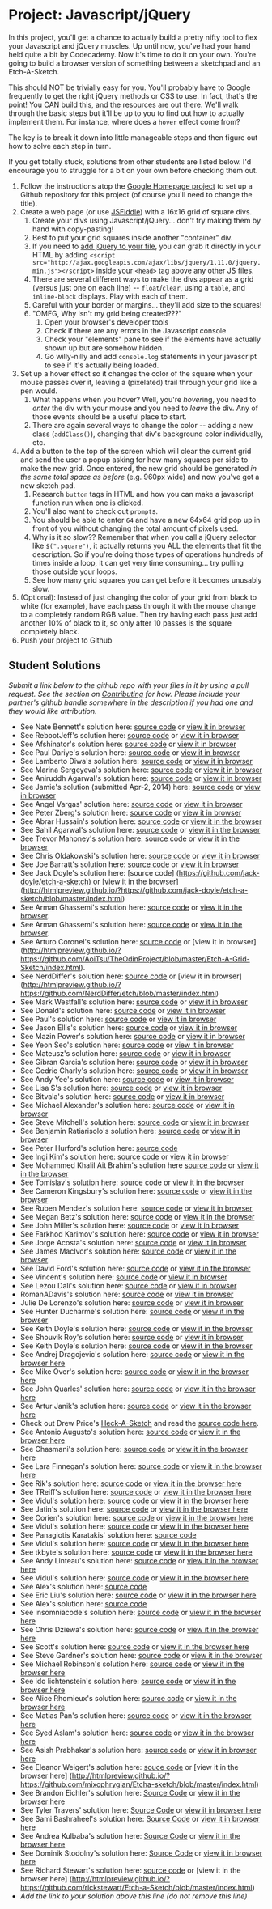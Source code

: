 # Project: Javascript/jQuery

<!-- *Estimated Time: 2-4 hrs* -->

In this project, you'll get a chance to actually build a pretty nifty tool to flex your Javascript and jQuery muscles.  Up until now, you've had your hand held quite a bit by Codecademy.  Now it's time to do it on your own.  You're going to build a browser version of something between a sketchpad and an Etch-A-Sketch.

This should NOT be trivially easy for you.  You'll probably have to Google frequently to get the right jQuery methods or CSS to use.  In fact, that's the point!  You CAN build this, and the resources are out there.  We'll walk through the basic steps but it'll be up to you to find out how to actually implement them.  For instance, where does a `hover` effect come from?

The key is to break it down into little manageable steps and then figure out how to solve each step in turn.

If you get totally stuck, solutions from other students are listed below.  I'd encourage you to struggle for a bit on your own before checking them out.

1. Follow the instructions atop the [Google Homepage project](/web-development-101/html-css) to set up a Github repository for this project (of course you'll need to change the title).
1. Create a web page (or use [JSFiddle](http://jsfiddle.net/)) with a 16x16 grid of square divs.
    1. Create your divs using Javascript/jQuery... don't try making them by hand with copy-pasting!
    2. Best to put your grid squares inside another "container" div.
    2. If you need to [add jQuery to your file](http://www.w3schools.com/jquery/jquery_install.asp), you can grab it directly in your HTML by adding `<script src="http://ajax.googleapis.com/ajax/libs/jquery/1.11.0/jquery.min.js"></script>` inside your `<head>` tag above any other JS files.
    1. There are several different ways to make the divs appear as a grid (versus just one on each line) -- `float`/`clear`, using a `table`, and `inline-block` displays.  Play with each of them.
    2. Careful with your border or margins... they'll add size to the squares!
    3. "OMFG, Why isn't my grid being created???"
        1. Open your browser's developer tools
        2. Check if there are any errors in the Javascript console
        3. Check your "elements" pane to see if the elements have actually shown up but are somehow hidden.
        4. Go willy-nilly and add  `console.log` statements in your javascript to see if it's actually being loaded.
2. Set up a hover effect so it changes the color of the square when your mouse passes over it, leaving a (pixelated) trail through your grid like a pen would.
    1. What happens when you hover?  Well, you're *hover*ing, you need to *enter* the div with your mouse and you need to *leave* the div.  Any of those events should be a useful place to start.
    1. There are again several ways to change the color -- adding a new class (`addClass()`), changing that div's background color individually, etc.
3. Add a button to the top of the screen which will clear the current grid and send the user a popup asking for how many squares per side to make the new grid.  Once entered, the new grid should be generated *in the same total space as before* (e.g. 960px wide) and now you've got a new sketch pad.
    1. Research `button` tags in HTML and how you can make a javascript function run when one is clicked.
    2. You'll also want to check out `prompt`s.
    3. You should be able to enter `64` and have a new 64x64 grid pop up in front of you without changing the total amount of pixels used.
    4. Why is it so slow?? Remember that when you call a jQuery selector like `$(".square")`, it actually returns you ALL the elements that fit the description.  So if you're doing those types of operations hundreds of times inside a loop, it can get very time consuming... try pulling those outside your loops.
    5. See how many grid squares you can get before it becomes unusably slow.
4. (Optional): Instead of just changing the color of your grid from black to white (for example), have each pass through it with the mouse change to a completely random RGB value.  Then try having each pass just add another 10% of black to it, so only after 10 passes is the square completely black.
5. Push your project to Github

## Student Solutions

*Submit a link below to the github repo with your files in it by using a pull request.  See the section on [Contributing](http://github.com/TheOdinProject/curriculum/blob/master/contributing.md) for how.  Please include your partner's github handle somewhere in the description if you had one and they would like attribution.*

* See Nate Bennett's solution here: [source code](https://github.com/n8sb/odin-project/tree/master/sketch-pad) or [view it in browser](http://htmlpreview.github.io/?https://github.com/n8sb/odin-project/blob/master/sketch-pad/index.html)
* See RebootJeff's solution here: [source code](https://github.com/RebootJeff/myLearning/tree/master/odin.js.sketch_pad) or [view it in browser](http://htmlpreview.github.io/?https://github.com/RebootJeff/myLearning/blob/master/odin.js.sketch_pad/index.html)
* See Afshinator's solution here: [source code](https://github.com/afshinator/playground/tree/master/SketchPad) or [view it in browser](http://htmlpreview.github.io/?https://github.com/afshinator/playground/blob/master/SketchPad/index.html)
* See Paul Dariye's solution here: [source code](https://github.com/pauldd91/theodinproject/tree/master/sketch_pad) or [view it in browser](http://htmlpreview.github.io/?https://github.com/pauldd91/theodinproject/master/sketch_pad/index.html)
* See Lamberto Diwa's solution here: [source code](https://github.com/LambertoD/odin_curricullum/blob/master/javascript/js/etch_project.js) or [view it in browser](http://htmlpreview.github.io/?https://github.com/LambertoD/odin_curricullum/blob/master/javascript/index_etch_project.html)
* See Marina Sergeyeva's solution here: [source code](https://github.com/imousterian/OdinProject/tree/master/Project1_2_javascript_jquery) or [view it in browser](http://htmlpreview.github.io/?https://github.com/imousterian/OdinProject/blob/master/Project1_2_javascript_jquery/index.html)
* See Aniruddh Agarwal's solution here: [source code](https://github.com/aniruddhagarwal/odin-projects/tree/master/js-project) or [view it in browser](http://htmlpreview.github.io/?https://github.com/aniruddhagarwal/odin-projects/blob/master/js-project/index.html)
* See Jamie's solution (submitted Apr-2, 2014) here: [source code](https://github.com/Jberczel/odin-projects/tree/master/sketchpad) or [view in browser](http://htmlpreview.github.io/?https://github.com/Jberczel/odin-projects/blob/master/sketchpad/index.html)
* See Angel Vargas' solution here: [source code](https://github.com/arioth/the-odin-project/tree/master/sketchpad) or [view it in browser](http://htmlpreview.github.io/?https://github.com/arioth/the-odin-project/blob/master/sketchpad/index.html)
* See Peter Zberg's solution here: [source code](https://github.com/peterzberg/theodinproject/tree/master/sketch_pat) or [view it in browser](http://htmlpreview.github.io/?https://github.com/peterzberg/theodinproject/tree/master/sketch_pat)
* See Abrar Hussain's solution here: [source code](https://github.com/abrarisme/The-Odin-Project/tree/master/grid) or [view it in the browser](http://htmlpreview.github.io/?https://github.com/abrarisme/The-Odin-Project/blob/master/grid/index.html)
* See Sahil Agarwal's solution here: [source code](https://github.com/sahilda/the_odin_project/tree/master/sketchpad) or [view it in the browser](http://htmlpreview.github.io/?https://github.com/sahilda/the_odin_project/blob/master/sketchpad/index.html)
* See Trevor Mahoney's solution here: [source code](https://github.com/ohturbo/Etch-a-Sketch) or [view it in the browser](http://htmlpreview.github.io/?https://github.com/ohturbo/Etch-a-Sketch/blob/master/index.html#)
* See Chris Oldakowski's solution here: [source code](https://github.com/KrzysiekO/theodinproject/tree/master/etch-a-sketch) or [view it in browser](http://htmlpreview.github.io/?https://github.com/KrzysiekO/theodinproject/blob/master/etch-a-sketch/index.html)
* See Joe Barratt's solution here: [source code](https://github.com/Evilbazza/sketch_pad) or [view it in browser](http://htmlpreview.github.io/?https://github.com/Evilbazza/sketch_pad/blob/master/index.html)
* See Jack Doyle's solution here: [source code] (https://github.com/jack-doyle/etch-a-sketch) or [view it in the browser] (http://htmlpreview.github.io/?https://github.com/jack-doyle/etch-a-sketch/blob/master/index.html)
* See Arman Ghassemi's solution here: [source code](https://github.com/ArmanG/Etch-A-Sketchpad) or [view it in the browser](http://htmlpreview.github.io/?https://github.com/ArmanG/Etch-A-Sketchpad/blob/master/index.html).
* See Arman Ghassemi's solution here: [source code](https://github.com/ArmanG/Etch-A-Sketchpad) or [view it in the browser](http://htmlpreview.github.io/?https://github.com/ArmanG/Etch-A-Sketchpad/blob/master/index.html).
* See Arturo Coronel's solution here: [source code](https://github.com/AoiTsu/TheOdinProject/blob/master/Etch-A-Grid-Sketch) or [view it in browser] (http://htmlpreview.github.io/?https://github.com/AoiTsu/TheOdinProject/blob/master/Etch-A-Grid-Sketch/index.html).
* See NerdDiffer's solution here: [source code](https://github.com/NerdDiffer/etch) or [view it in browser] (http://htmlpreview.github.io/?https://github.com/NerdDiffer/etch/blob/master/index.html)
* See Mark Westfall's solution here: [source code](https://github.com/mwestfall88/etch-a-sketch) or [view it in browser](http://mwestfall88.github.io/etch-a-sketch)
* See Donald's solution here: [source code](https://github.com/donaldali/odin-webdev101/tree/master/project_js_jquery) or [view it in browser](http://htmlpreview.github.io/?https://github.com/donaldali/odin-webdev101/blob/master/project_js_jquery/index.html)
* See Paul's solution here: [source code](https://github.com/tu98/Etch-a-Sketch-) or [view it in browser](http://htmlpreview.github.io/?https://github.com/tu98/Etch-a-Sketch-/blob/master/index.html)
* See Jason Ellis's solution here: [source code](https://github.com/jason-ellis/etch-a-sketch) or [view it in browser](http://htmlpreview.github.io/?https://github.com/jason-ellis/etch-a-sketch/blob/master/etch.html)
* See Mazin Power's solution here: [source code](https://github.com/muzfuz/CodeLessons/tree/master/Sketchpad) or [view it in browser](http://htmlpreview.github.io/?https://github.com/muzfuz/CodeLessons/blob/master/Sketchpad/index.html)
* See Yeon Seo's solution here:  [source code](https://github.com/yseoserious/Etch-A-Sketch) or [view it in browser](http://htmlpreview.github.io/?https://github.com/yseoserious/Etch-A-Sketch/blob/master/index.html)
* See Mateusz's solution here:  [source code](https://github.com/Emnalyeriar/learning_projects/tree/master/the%20odin%20projects/etch-a-sketch%20pure%20javascript) or [view it in browser](http://htmlpreview.github.io/?https://github.com/Emnalyeriar/learning_projects/blob/master/the%20odin%20projects/etch-a-sketch%20pure%20javascript/index.html)
* See Gibran Garcia's solution here: [source code](https://github.com/Satimidus/OdinProject/tree/master/SketchPad) or [view it in browser](http://htmlpreview.github.io/?https://github.com/Satimidus/OdinProject/blob/master/SketchPad/index.html)
* See Cedric Charly's solution here: [source code](https://github.com/Cedricgc/playground/tree/master/The%20Odin%20Project/sketchpad) or [view it in browser](http://htmlpreview.github.io/?https://github.com/Cedricgc/playground/blob/master/The%20Odin%20Project/sketchpad/index.html)
* See Andy Yee's solution here: [source code](https://github.com/ayblu/learning_projects/tree/master/etch) or [view it in browser](http://htmlpreview.github.io/?https://github.com/ayblu/learning_projects/blob/master/etch/index.html)
* See Lisa S's solution here: [source code](https://github.com/lisakstep/OdinProject/tree/master/section2WebDev/etchSketch) or [view it in browser](http://htmlpreview.github.io/?https://github.com/lisakstep/OdinProject/blob/master/section2WebDev/etchSketch/browserSketch.html)
* See Bitvala's solution here: [source code](https://github.com/Bitvala/Etch) or [view it in browser](http://htmlpreview.github.io/?https://github.com/Bitvala/Etch/blob/master/index.html)
* See Michael Alexander's solution here: [source code](https://github.com/betweenparentheses/jquery-sketch-project/) or [view it in browser](http://htmlpreview.github.io/?https://github.com/betweenparentheses/jquery-sketch-project/blob/master/index.html)
* See Steve Mitchell's solution here: [source code](https://github.com/Ixpata/ixpata.github.io) or [view it in browser](http://ixpata.github.io/)
* See Benjamin Ratiarisolo's solution here: [source code](https://github.com/ratiaris/sketchpad) or [view it in browser](http://htmlpreview.github.io/?https://github.com/ratiaris/sketchpad/blob/master/sketchpad.html)
* See Peter Hurford's solution here: [source code](https://github.com/peterhurford/etchsketch)
* See Ingi Kim's solution here: [source code](https://github.com/ingikim/The-Odin-Projects/tree/master/sketchpad) or [view it in browser](http://htmlpreview.github.io/?https://github.com/ingikim/The-Odin-Projects/blob/master/sketchpad/index.html)
* See Mohammed Khalil Ait Brahim's solution here [source code](https://github.com/Khalilw1/Etch-A-Sketch) or [view it in the browser](http://htmlpreview.github.io/?https://github.com/Khalilw1/Etch-A-Sketch/blob/master/index.html)
* See Tomislav's solution here: [source code](https://github.com/MrKindle85/Etch-A-Sketch) or [view it in the browser](http://htmlpreview.github.io/?https://github.com/MrKindle85/Etch-A-Sketch/blob/master/index.html)
* See Cameron Kingsbury's solution here: [source code](https://github.com/Camsbury/etch-a-sketch) or [view it in the browser](http://htmlpreview.github.io/?https://github.com/Camsbury/etch-a-sketch/index.html)
* See Ruben Mendez's solution here: [source code](https://github.com/ruben-socal/sketch-pad) or [view it in browser](http://htmlpreview.github.io/?https://github.com/ruben-socal/sketch-pad/blob/master/index.html)
* See Megan Betz's solution here: [source code](https://github.com/adellt/sketch-pad/tree/small) or [view it in the browser](http://htmlpreview.github.io/?https://github.com/adellt/sketch-pad/blob/small/index.html)
* See John Miller's solution here: [source code](https://github.com/johndrmiller/js-jquery-sketch) or [view it in browser](http://htmlpreview.github.io/?https://github.com/johndrmiller/js-jquery-sketch/blob/master/sketchProject.html)
* See Farkhod Karimov's solution here: [source code](https://github.com/fkarimov/JS-jQuery) or [view it in browser](http://htmlpreview.github.io/?https://github.com/fkarimov/JS-jQuery/blob/master/index.html)
*  See Jorge Acosta's solution here: [source code](https://github.com/JorgEdmundo/javascriptExercises/tree/master/sketchpad) or [view it in browser](http://htmlpreview.github.io/?https://github.com/JorgEdmundo/javascriptExercises/blob/master/sketchpad/index.html)
* See James MacIvor's solution here: [source code](https://github.com/RobotOptimist/Sketch-a-Sketch) or [view it in the browser](http://htmlpreview.github.io/?https://github.com/RobotOptimist/Sketch-a-Sketch/blob/master/index.html)
* See David Ford's solution here: [source code](https://github.com/djfordz/project_js_jquery) or [view it in the browser](http://djfordz.github.io/project_js_jquery)
* See Vincent's solution here: [source code](https://github.com/wingyu/etch_a_sketch) or [view it in browser](http://htmlpreview.github.io/?https://github.com/wingyu/etch_a_sketch/blob/master/index.html)
* See Lezou Dali's solution here: [source code](https://github.com/lezoudali/web-dev-playground/blob/master/doodle.html) or [view it in browser](http://htmlpreview.github.io/?https://github.com/lezoudali/web-dev-playground/blob/master/doodle.html)
* RomanADavis's solution here: [source code](https://github.com/RomanADavis/JQuery-Toy) or [view it in browser](http://htmlpreview.github.io/?https://github.com/RomanADavis/JQuery-Toy)
* Julie De Lorenzo's solution here: [source code](https://github.com/delorenzo/jquery-sketchpad) or [view it in browser](http://htmlpreview.github.io/?https://github.com/delorenzo/jquery-sketchpad/blob/master/index.html)
* See Hunter Ducharme's solution here: [source code](https://github.com/hgducharme/odinProjects/tree/master/webDev101/javascriptSketchPad) or [view it in the browser](http://htmlpreview.github.io/?https://github.com/hgducharme/odinProjects/blob/master/webDev101/javascriptSketchPad/sketch-pad.html)
* See Keith Doyle's solution here: [source code](https://github.com/keithdoyle9/drawing_grid) or [view it in the browser](http://htmlpreview.github.io/?https://github.com/keithdoyle9/drawing_grid/blob/master/index.html)
* See Shouvik Roy's solution here: [source code](https://github.com/royshouvik/etch-a-sketch) or [view it in browser](http://htmlpreview.github.io/?https://github.com/royshouvik/etch-a-sketch/blob/master/index.html)
* See Keith Doyle's solution here: [source code](https://github.com/keithdoyle9/drawing_grid) or [view it in the browser](http://htmlpreview.github.io/?https://github.com/keithdoyle9/drawing_grid/blob/master/index.html)
* See Andrej Dragojevic's solution here: [source code](https://github.com/antrix1/JQuery-Project) or [view it in the browser here](http://htmlpreview.github.io/?https://github.com/antrix1/JQuery-Project/blob/master/index.html)
* See Mike Over's solution here: [source code](hhttps://github.com/mikeover/jQuery-Etch-A-Sketch) or [view it in the browser here](http://htmlpreview.github.io/?https://github.com/mikeover/jQuery-Etch-A-Sketch/master/index.html)
* See John Quarles' solution here: [source code](https://github.com/johnwquarles/Sketchy-Etch) or [view it in the browser here](http://htmlpreview.github.io/?https://github.com/johnwquarles/Sketchy-Etch/blob/master/index.html)
* See Artur Janik's solution here: [source code](https://github.com/ArturJanik/odin-jquery-homework) or [view it in the browser here](http://htmlpreview.github.io/?https://github.com/ArturJanik/odin-jquery-homework/blob/master/index.html)
* Check out Drew Price's [Heck-A-Sketch](http://drewprice.github.io/study/odin-project/heck-a-sketch/) and read the [source code here](https://github.com/drewprice/study/tree/master/odin-project/projects/heck-a-sketch).
* See Antonio Augusto's solution here: [source code](https://github.com/antoniosb/sketch_pad) or [view it in the browser here](http://htmlpreview.github.io/?https://github.com/antoniosb/sketch_pad/blob/master/index.html)
* See Chasmani's solution here: [source code](https://github.com/chasmani/Etch-A-Sketch) or [view it in the browser here](http://htmlpreview.github.io/?https://github.com/chasmani/Etch-A-Sketch/blob/master/index.html)
* See Lara Finnegan's solution here: [source code](https://github.com/lcf0285/Etch-A-Sketch) or [view it in the browser here](http://htmlpreview.github.io/?https://github.com/lcf0285/Etch-A-Sketch/blob/master/etchsketch.html)
* See Rik's solution here: [source code](https://github.com/frbz/sketchpad) or [view it in the browser here](http://htmlpreview.github.io/?https://github.com/frbz/sketchpad/blob/master/index.html)
* See TReiff's solution here: [source code](https://github.com/treiff/Odin-Project-Javascript-Jquery) or [view it in the browser here](http://htmlpreview.github.io/?https://github.com/treiff/Odin-Project-Javascript-Jquery/blob/master/sketchpad.html)
* See Vidul's solution here: [source code](https://github.com/viparthasarathy/javascript-jquery) or [view it in the browser here](http://htmlpreview.github.io/?https://github.com/viparthasarathy/javascript-jquery/blob/master/index.html)
* See Jatin's solution here: [source code](https://github.com/JatinBhatia/jquery_project/tree/master) or [view it in the browser here](http://htmlpreview.github.io/?https://github.com/JatinBhatia/jquery_project/blob/master/index.html)
* See Corien's solution here: [source code](https://github.com/benninkcorien/etcha) or [view it in the browser here](http://htmlpreview.github.io/?https://github.com/benninkcorien/etcha/blob/master/etch.html)
* See Vidul's solution here: [source code](https://github.com/viparthasarathy/javascript-jquery) or [view it in the browser here](http://htmlpreview.github.io/?https://github.com/viparthasarathy/javascript-jquery/blob/master/index.html)
* See Panagiotis Karatakis' solution here: [source code](https://github.com/BlackSpirit96/the-odin-project_solutions/tree/master/web-101/sketchpad)
* See Vidul's solution here: [source code](https://github.com/viparthasarathy/javascript-jquery) or [view it in the browser here](http://htmlpreview.github.io/?https://github.com/viparthasarathy/javascript-jquery/blob/master/index.html)
* See tkbyte's solution here: [source code](https://github.com/tkbyte/JnJTOP) or [view it in the browser here](http://htmlpreview.github.io/?https://github.com/tkbyte/JnJTOP/blob/master/index.html)
* See Andy Linteau's solution here: [source code](https://github.com/linteau/sketchPad) or [view it in the browser here](http://htmlpreview.github.io/?https://raw.githubusercontent.com/linteau/sketchPad/master/index.html)
* See Vidul's solution here: [source code](https://github.com/viparthasarathy/javascript-jquery) or [view it in the browser here](http://htmlpreview.github.io/?https://github.com/viparthasarathy/javascript-jquery/blob/master/index.html)
* See Alex's solution here: [source code](https://github.com/theloniusmonkey/EtchaSketch)
* See Eric Liu's solution here: [source code](https://github.com/Latiosu/etch-a-sketch) or [view it in the browser here](http://htmlpreview.github.io/?https://github.com/Latiosu/etch-a-sketch/blob/master/index.html)
* See Alex's solution here: [source code](https://github.com/theloniusmonkey/EtchaSketch) 
* See insomniacode's solution here: [source code](https://github.com/insomniacode/light-grid) or [view it in the browser here](http://htmlpreview.github.io/?https://github.com/insomniacode/light-grid/blob/master/lightgrid.html)
* See Chris Dziewa's solution here: [source code](https://github.com/chrisdziewa/etch-a-sketch) or [view it in the browser here](http://htmlpreview.github.io/?https://github.com/chrisdziewa/etch-a-sketch/blob/master/index.html)
* See Scott's solution here: [source code](https://github.com/scootcho/the_odin_project/tree/master/javascript/etch_a_sketch) or [view it in the browser here](http://htmlpreview.github.io/?https://github.com/scootcho/the_odin_project/blob/master/javascript/etch_a_sketch/index.html)
* See Steve Gardner's solution here: [source code](https://github.com/stevelikesmusic/etcha_sketch) or [view it in the browser](http://htmlpreview.github.io/?https://github.com/stevelikesmusic/etcha_sketch/blob/master/index.html)
* See Michael Robinson's solution here: [source code](https://github.com/ockytron/etch-a-sketch) or [view it in the browser here](http://htmlpreview.github.io/?https://github.com/ockytron/etch-a-sketch/blob/master/index.html)
* See ido lichtenstein's solution here: [source code](https://github.com/idolicht/scatch1) or [view it in the browser 
 here](https://github.com/idolicht/scatch1/blob/master/scatch.html) 
* See Alice Rhomieux's solution here: [source code](https://github.com/arhx/sketchpad) or [view it in the browser here](http://htmlpreview.github.io/?https://github.com/arhx/sketchpad/blob/master/index.html)
* See Matias Pan's solution here: [source code](https://github.com/kriox26/odin_project/sketchpad) or [view it in the browser here](http://htmlpreview.github.io/?https://github.com/kriox26/odin_project/blob/master/sketchpad/index.html)
* See Syed Aslam's solution here: [source code](https://github.com/saslam4/SketchPad) or [view it in the browser here](http://htmlpreview.github.io/?https://github.com/saslam4/SketchPad/blob/master/index.html) 
* See Asish Prabhakar's solution here: [source code](https://github.com/akottal/sketchpad/blob/master/index.html) or [view it in browser here](http://htmlpreview.github.io/?https://github.com/akottal/sketchpad/blob/master/index.html)
* See Eleanor Weigert's solution here: [souce code](https://github.com/mixophrygian/Etcha-sketch) or [view it in the browser here] (http://htmlpreview.github.io/?https://github.com/mixophrygian/Etcha-sketch/blob/master/index.html)
* See Brandon Eichler's solution here: [Source Code](https://github.com/vdubmastertech/etch-a-sketch) or [view it in the browser here](http://rawgit.com/vdubmastertech/etch-a-sketch/master/index.html)
* See Tyler Travers' solution here: [Source Code](https://github.com/ttravers17/the_odin_project/tree/master/sketch_pad) or [view it in browser here](http://htmlpreview.github.io/?https://github.com/ttravers17/the_odin_project/blob/master/sketch_pad/index.html)
* See Sami Bashraheel's solution here: [Source Code](https://github.com/sami/etch-a-sketch) or [view it in browser here](https://htmlpreview.github.io/?https://github.com/sami/etch-a-sketch/blob/master/index.html)
* See Andrea Kulbaba's solution here: [Source Code](https://github.com/akulbaba/etch-a-sketch/blob/master/javascript.js) or [view it in the browser here](http://htmlpreview.github.io/?https://github.com/akulbaba/etch-a-sketch/blob/master/index.html)
* See Dominik Stodolny's solution here: [Source Code](https://github.com/dstodolny/sketchpad) or [view it in browser here](https://htmlpreview.github.io/?https://github.com/dstodolny/sketchpad/blob/master/index.html)
* See Richard Stewart's solution here: [source code](https://github.com/rickstewart/Etch-a-Sketch) or [view it in the browser here] (http://htmlpreview.github.io/?https://github.com/rickstewart/Etch-a-Sketch/blob/master/index.html)
* *Add the link to your solution above this line (do not remove this line)*
